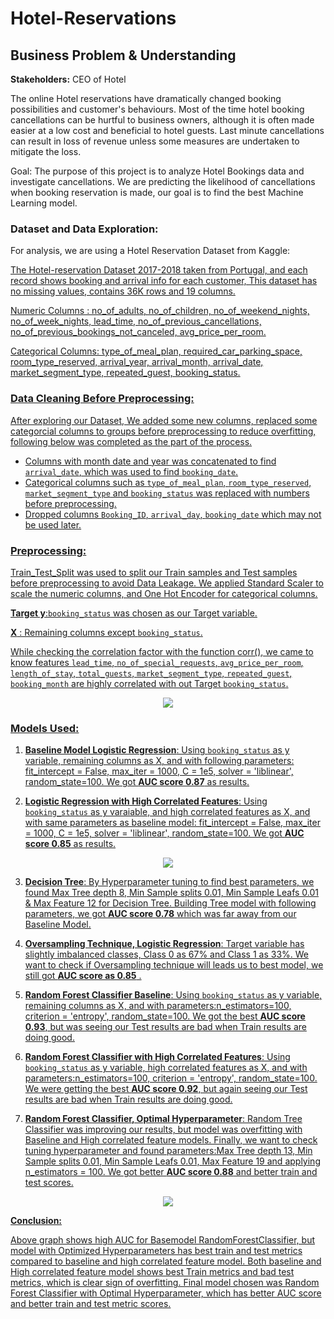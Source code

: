 # Hotel-Reservations

## Business Problem & Understanding
**Stakeholders:** CEO of Hotel

The online Hotel reservations have dramatically changed booking possibilities and customer's behaviours. Most of the time hotel booking
cancellations can be hurtful to business owners, although it is often made easier at a low cost and beneficial to hotel guests. Last minute 
cancellations can result in loss of revenue unless some measures are undertaken to mitigate the loss.

Goal: The purpose of this project is to analyze Hotel Bookings data and investigate cancellations. We are predicting the likelihood
of cancellations when booking reservation is made, our goal is to find the best Machine Learning model.

### Dataset and Data Exploration:

For analysis, we are using a Hotel Reservation Dataset from Kaggle:

<a href = "https://www.kaggle.com/datasets/ahsan81/hotel-reservations-classification-dataset/data"> 

The Hotel-reservation Dataset 2017-2018 taken from Portugal, and each record shows booking and arrival info for each customer, This dataset has no missing values, contains 36K rows and 19 columns.

Numeric Columns    : no_of_adults, no_of_children, no_of_weekend_nights, no_of_week_nights, lead_time, no_of_previous_cancellations, 
                     no_of_previous_bookings_not_canceled, avg_price_per_room.

Categorical Columns: type_of_meal_plan, required_car_parking_space, room_type_reserved, arrival_year, arrival_month, arrival_date,
                     market_segment_type, repeated_guest, booking_status.

### Data Cleaning Before Preprocessing:

After exploring our Dataset, We added some new columns, replaced some categorcial columns to groups before preprocessing to reduce overfitting, 
following below was completed as the part of the process.

 - Columns with month date and year was concatenated to find `arrival_date`, which was used to find `booking_date`.
 - Categorical columns such as `type_of_meal_plan`, `room_type_reserved`, `market_segment_type` and `booking_status` was replaced with numbers
   before preprocessing.
 - Dropped columns `Booking_ID`, `arrival_day`, `booking_date` which may not be used later.

### Preprocessing:

Train_Test_Split was used to split our Train samples and Test samples before preprocessing to avoid Data Leakage. We applied Standard Scaler to
scale the numeric columns, and One Hot Encoder for categorical columns.

**Target y**:`booking_status` was chosen as our Target variable.

**X**       : Remaining columns except `booking_status`.

While checking the correlation factor with the function corr(), we came to know features `lead_time`, `no_of_special_requests`, `avg_price_per_room`, `length_of_stay`, `total_guests`, `market_segment_type`, `repeated_guest`, `booking_month` are highly correlated with out Target `booking_status`.

<p align="center">
    <img src = "https://" width = "  " height="  ">
</p>

### Models Used:

1. **Baseline Model Logistic Regression**:
   Using `booking_status` as y variable, remaining columns as X, and with following parameters: fit_intercept = False, max_iter = 1000,    C = 1e5, solver = 'liblinear', random_state=100. We got **AUC score 0.87** as results.

2. **Logistic Regression with High Correlated Features**:
   Using `booking_status` as y varaiable, and high correlated features as X, and with same parameters as baseline model: fit_intercept = False,     max_iter = 1000, C = 1e5, solver = 'liblinear', random_state=100. We got **AUC score 0.85** as results.

<p align="center">
    <img src = "https://" width = "  " height="  ">
</p>

3. **Decision Tree**:
   By Hyperparameter tuning to find best parameters, we found Max Tree depth 8, Min Sample splits 0.01, Min Sample Leafs 0.01 & Max Feature 12
   for Decision Tree. Building Tree model with following parameters, we got **AUC score 0.78** which was far away from our Baseline Model.

5. **Oversampling Technique, Logistic Regression**:
   Target variable has slightly imbalanced classes, Class 0 as 67% and Class 1 as 33%. We want to check if Oversampling technique will
   leads us to best model, we still got **AUC score as 0.85** .

6.  **Random Forest Classifier Baseline**:
    Using `booking_status` as y variable, remaining columns as X, and with parameters:n_estimators=100, criterion = 'entropy', random_state=100.
    We got the best **AUC score 0.93**, but was seeing our Test results are bad when Train results are doing good.

7. **Random Forest Classifier with High Correlated Features**:
    Using `booking_status` as y variable, high correlated features as X, and with parameters:n_estimators=100, criterion = 'entropy',                random_state=100. We were getting the best **AUC score 0.92**, but again seeing our Test results are bad when Train results are
    doing good.

8. **Random Forest Classifier, Optimal Hyperparameter**:
   Random Tree Classifier was improving our results, but model was overfitting with Baseline and High correlated feature models. Finally,
   we want to check tuning hyperparameter and found parameters:Max Tree depth 13, Min Sample splits 0.01, Min Sample Leafs 0.01,
   Max Feature 19 and applying n_estimators = 100. We got better **AUC score 0.88** and better train and test scores.

<p align="center">
    <img src = "https://" width = "  " height="  ">
</p>

   **Conclusion:**
   
   Above graph shows high AUC for Basemodel RandomForestClassifier, but model with Optimized Hyperparameters has best train and test metrics        compared to baseline and high correlated feature model. Both baseline and High correlated feature model shows best Train metrics and bad 
   test metrics, which is clear sign of overfitting. Final model chosen was Random Forest Classifier with Optimal Hyperparameter, which has         better AUC score and better train and test metric scores. 

   
    

